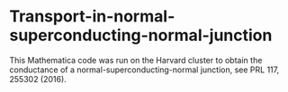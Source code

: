 # Transport-in-normal-superconducting-normal-junction

This Mathematica code was run on the Harvard cluster to obtain the conductance of a normal-superconducting-normal junction, see PRL 117, 255302 (2016).
